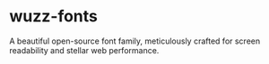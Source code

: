 # wuzz-fonts
A beautiful open-source font family, meticulously crafted for screen readability and stellar web performance.
